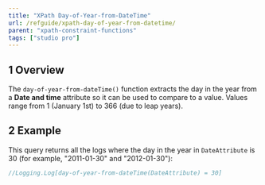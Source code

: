 ```yaml
---
title: "XPath Day-of-Year-from-DateTime"
url: /refguide/xpath-day-of-year-from-datetime/
parent: "xpath-constraint-functions"
tags: ["studio pro"]
---
```


## 1 Overview

The `day-of-year-from-dateTime()` function extracts the day in the year from a **Date and time** attribute so it can be used to compare to a value. Values range from 1 (January 1st) to 366 (due to leap years).

## 2 Example

This query returns all the logs where the day in the year in `DateAttribute` is 30 (for example, "2011-01-30" and "2012-01-30"):

```java
//Logging.Log[day-of-year-from-dateTime(DateAttribute) = 30]
```
